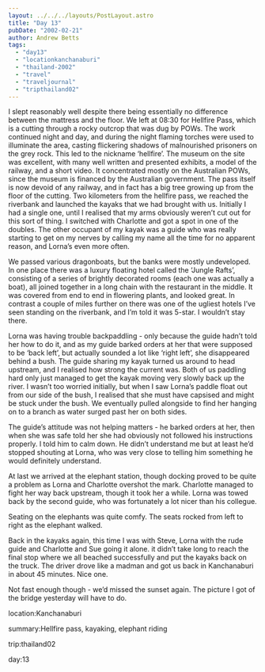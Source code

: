 ```yaml
---
layout: ../../../layouts/PostLayout.astro
title: "Day 13"
pubDate: "2002-02-21"
author: Andrew Betts
tags: 
  - "day13"
  - "locationkanchanaburi"
  - "thailand-2002"
  - "travel"
  - "traveljournal"
  - "tripthailand02"
---
```


I slept reasonably well despite there being essentially no difference between the mattress and the floor. We left at 08:30 for Hellfire Pass, which is a cutting through a rocky outcrop that was dug by POWs. The work continued night and day, and during the night flaming torches were used to illuminate the area, casting flickering shadows of malnourished prisoners on the grey rock. This led to the nickname ‘hellfire’. The museum on the site was excellent, with many well written and presented exhibits, a model of the railway, and a short video. It concentrated mostly on the Australian POWs, since the museum is financed by the Australian government. The pass itself is now devoid of any railway, and in fact has a big tree growing up from the floor of the cutting. Two kilometers from the hellfire pass, we reached the riverbank and launched the kayaks that we had brought with us. Initially I had a single one, until I realised that my arms obviously weren’t cut out for this sort of thing. I switched with Charlotte and got a spot in one of the doubles. The other occupant of my kayak was a guide who was really starting to get on my nerves by calling my name all the time for no apparent reason, and Lorna’s even more often.

We passed various dragonboats, but the banks were mostly undeveloped. In one place there was a luxury floating hotel called the ‘Jungle Rafts’, consisting of a series of brightly decorated rooms (each one was actually a boat), all joined together in a long chain with the restaurant in the middle. It was covered from end to end in flowering plants, and looked great. In contrast a couple of miles further on there was one of the ugliest hotels I’ve seen standing on the riverbank, and I’m told it was 5-star. I wouldn’t stay there.

Lorna was having trouble backpaddling - only because the guide hadn’t told her how to do it, and as my guide barked orders at her that were supposed to be ‘back left’, but actually sounded a lot like ‘right left’, she disappeared behind a bush. The guide sharing my kayak turned us around to head upstream, and I realised how strong the current was. Both of us paddling hard only just managed to get the kayak moving very slowly back up the river. I wasn’t too worried initially, but when I saw Lorna’s paddle float out from our side of the bush, I realised that she must have capsised and might be stuck under the bush. We eventually pulled alongside to find her hanging on to a branch as water surged past her on both sides.

The guide’s attitude was not helping matters - he barked orders at her, then when she was safe told her she had obviously not followed his instructions properly. I told him to calm down. He didn’t understand me but at least he’d stopped shouting at Lorna, who was very close to telling him something he would definitely understand.

At last we arrived at the elephant station, though docking proved to be quite a problem as Lorna and Charlotte overshot the mark. Charlotte managed to fight her way back upstream, though it took her a while. Lorna was towed back by the second guide, who was fortunately a lot nicer than his collegue.

Seating on the elephants was quite comfy. The seats rocked from left to right as the elephant walked.

Back in the kayaks again, this time I was with Steve, Lorna with the rude guide and Charlotte and Sue going it alone. it didn’t take long to reach the final stop where we all beached successfully and put the kayaks back on the truck. The driver drove like a madman and got us back in Kanchanaburi in about 45 minutes. Nice one.

Not fast enough though - we’d missed the sunset again. The picture I got of the bridge yesterday will have to do.

location:Kanchanaburi

summary:Hellfire pass, kayaking, elephant riding

trip:thailand02

day:13
